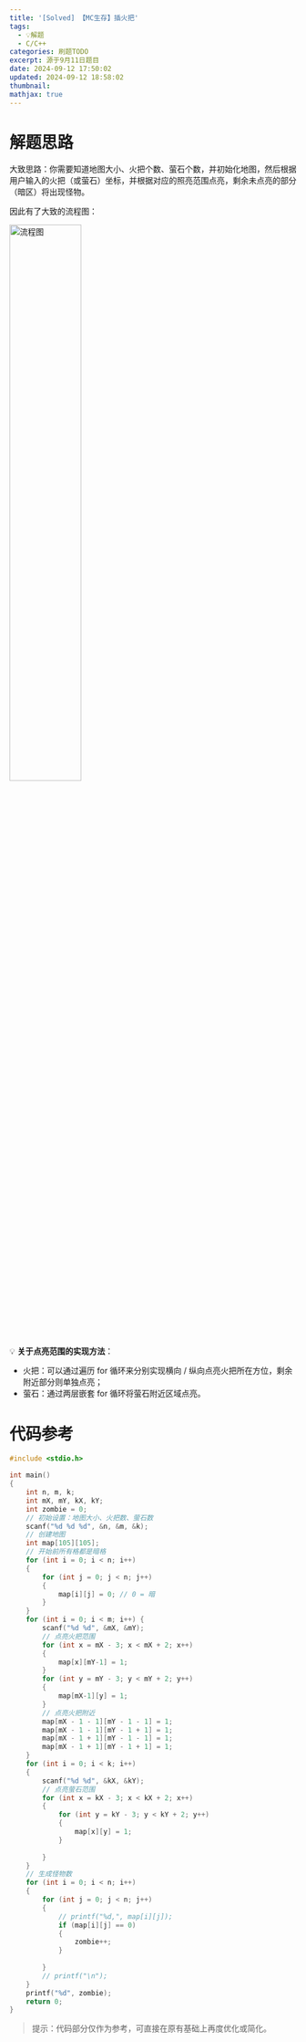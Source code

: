 ```yaml
---
title: '[Solved] 【MC生存】插火把'
tags:
  - 💡解题
  - C/C++
categories: 刷题TODO
excerpt: 源于9月11日题目
date: 2024-09-12 17:50:02
updated: 2024-09-12 18:58:02
thumbnail:
mathjax: true
---
```


# 解题思路

大致思路：你需要知道地图大小、火把个数、萤石个数，并初始化地图，然后根据用户输入的火把（或萤石）坐标，并根据对应的照亮范围点亮，剩余未点亮的部分（暗区）将出现怪物。

因此有了大致的流程图：

<img src="/images/2024/0912/01.png" alt="流程图" style="width: 50%;" />

💡 **关于点亮范围的实现方法**：

- 火把：可以通过遍历 for 循环来分别实现横向 / 纵向点亮火把所在方位，剩余附近部分则单独点亮；
- 萤石：通过两层嵌套 for 循环将萤石附近区域点亮。


# 代码参考

```c
#include <stdio.h>

int main()
{
    int n, m, k;
    int mX, mY, kX, kY;
    int zombie = 0;
    // 初始设置：地图大小、火把数、萤石数
    scanf("%d %d %d", &n, &m, &k);
    // 创建地图
    int map[105][105];
    // 开始前所有格都是暗格
    for (int i = 0; i < n; i++)
    {
        for (int j = 0; j < n; j++)
        {
            map[i][j] = 0; // 0 = 暗
        }
    }
    for (int i = 0; i < m; i++) {
        scanf("%d %d", &mX, &mY);
        // 点亮火把范围
        for (int x = mX - 3; x < mX + 2; x++)
        {
            map[x][mY-1] = 1;
        }
        for (int y = mY - 3; y < mY + 2; y++)
        {
            map[mX-1][y] = 1;
        }
        // 点亮火把附近
        map[mX - 1 - 1][mY - 1 - 1] = 1;
        map[mX - 1 - 1][mY - 1 + 1] = 1;
        map[mX - 1 + 1][mY - 1 - 1] = 1;
        map[mX - 1 + 1][mY - 1 + 1] = 1;
    }
    for (int i = 0; i < k; i++)
    {
        scanf("%d %d", &kX, &kY);
        // 点亮萤石范围
        for (int x = kX - 3; x < kX + 2; x++)
        {
            for (int y = kY - 3; y < kY + 2; y++)
            {
                map[x][y] = 1;
            }
            
        }
    }
    // 生成怪物数
    for (int i = 0; i < n; i++)
    {
        for (int j = 0; j < n; j++)
        {
            // printf("%d,", map[i][j]);
            if (map[i][j] == 0)
            {
                zombie++;
            }
            
        }
        // printf("\n");
    }
    printf("%d", zombie);
    return 0;
}
```

> 提示：代码部分仅作为参考，可直接在原有基础上再度优化或简化。
